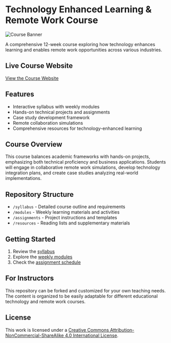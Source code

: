 # Technology Enhanced Learning & Remote Work Course

![Course Banner](assets/images/course-banner.jpg)

A comprehensive 12-week course exploring how technology enhances learning and enables remote work opportunities across various industries.

## Live Course Website

[View the Course Website](https://yourusername.github.io/tech-enhanced-learning/)

## Features

- Interactive syllabus with weekly modules
- Hands-on technical projects and assignments
- Case study development framework
- Remote collaboration simulations
- Comprehensive resources for technology-enhanced learning

## Course Overview

This course balances academic frameworks with hands-on projects, emphasizing both technical proficiency and business applications. Students will engage in collaborative remote work simulations, develop technology integration plans, and create case studies analyzing real-world implementations.

## Repository Structure

- `/syllabus` - Detailed course outline and requirements
- `/modules` - Weekly learning materials and activities
- `/assignments` - Project instructions and templates
- `/resources` - Reading lists and supplementary materials

## Getting Started

1. Review the [syllabus](https://yourusername.github.io/tech-enhanced-learning/syllabus/)
2. Explore the [weekly modules](https://yourusername.github.io/tech-enhanced-learning/modules/)
3. Check the [assignment schedule](https://yourusername.github.io/tech-enhanced-learning/assignments/)

## For Instructors

This repository can be forked and customized for your own teaching needs. The content is organized to be easily adaptable for different educational technology and remote work courses.

## License

This work is licensed under a [Creative Commons Attribution-NonCommercial-ShareAlike 4.0 International License](https://creativecommons.org/licenses/by-nc-sa/4.0/).
